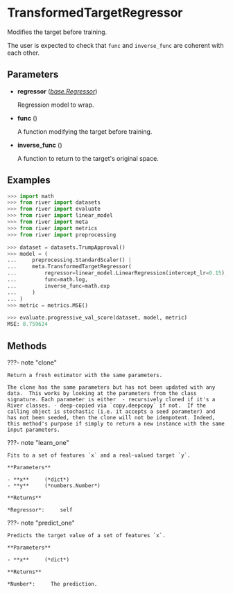 # TransformedTargetRegressor

Modifies the target before training.

The user is expected to check that `func` and `inverse_func` are coherent with each other.

## Parameters

- **regressor** (*[base.Regressor](../../base/Regressor)*)

    Regression model to wrap.

- **func** (*<built-in function callable>*)

    A function modifying the target before training.

- **inverse_func** (*<built-in function callable>*)

    A function to return to the target's original space.



## Examples

```python
>>> import math
>>> from river import datasets
>>> from river import evaluate
>>> from river import linear_model
>>> from river import meta
>>> from river import metrics
>>> from river import preprocessing

>>> dataset = datasets.TrumpApproval()
>>> model = (
...     preprocessing.StandardScaler() |
...     meta.TransformedTargetRegressor(
...         regressor=linear_model.LinearRegression(intercept_lr=0.15),
...         func=math.log,
...         inverse_func=math.exp
...     )
... )
>>> metric = metrics.MSE()

>>> evaluate.progressive_val_score(dataset, model, metric)
MSE: 8.759624
```

## Methods

???- note "clone"

    Return a fresh estimator with the same parameters.

    The clone has the same parameters but has not been updated with any data.  This works by looking at the parameters from the class signature. Each parameter is either  - recursively cloned if it's a River classes. - deep-copied via `copy.deepcopy` if not.  If the calling object is stochastic (i.e. it accepts a seed parameter) and has not been seeded, then the clone will not be idempotent. Indeed, this method's purpose if simply to return a new instance with the same input parameters.

    
???- note "learn_one"

    Fits to a set of features `x` and a real-valued target `y`.

    **Parameters**

    - **x**     (*dict*)    
    - **y**     (*numbers.Number*)    
    
    **Returns**

    *Regressor*:     self
    
???- note "predict_one"

    Predicts the target value of a set of features `x`.

    **Parameters**

    - **x**     (*dict*)    
    
    **Returns**

    *Number*:     The prediction.
    
